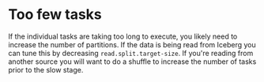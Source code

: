 # Too few tasks

If the individual tasks are taking too long to execute, you likely need to increase the number of partitions. If the data is being read from Iceberg you can tune this by decreasing `read.split.target-size`. If you're reading from another source you will want to do a shuffle to increase the number of tasks prior to the slow stage.
